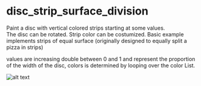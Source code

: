 # disc_strip_surface_division



Paint a disc with vertical colored strips starting at some values.  
The disc can be rotated.
Strip color can be costumized. 
Basic example implements strips of equal surface (originally designed to equally split a pizza in strips)

values are increasing double between 0 and 1 and represent the proportion of the width of the disc, 
colors is determined by looping over the color List.

![alt text](https://github.com/[username]/[reponame]/blob/[branch]/image.jpg?raw=true)

